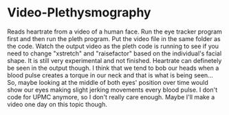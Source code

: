 # Video-Plethysmography
Reads heartrate from a video of a human face. 
Run the eye tracker program first and then run the pleth program. Put the video file in the same folder as the code. Watch the output video as the pleth code is running to see if you need to change "xstretch" and "raisefactor" based on the individual's facial shape. It is still very experimental and not finished. Heartrate can definetely be seen in the output though. I think that we tend to bob our heads when a blood pulse creates a torque in our neck and that is what is being seen... So, maybe looking at the middle of both eyes' position over time would show our eyes making slight jerking movements every blood pulse. I don't code for UPMC anymore, so I don't really care enough. Maybe I'll make a video one day on this topic though. 

